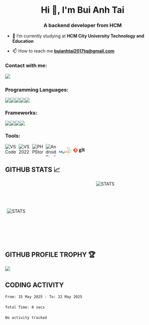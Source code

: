 <h1 align="center">Hi 👋, I'm Bui Anh Tai</h1>
<h3 align="center">A backend developer from HCM</h3>

- 🔭 I’m currently studying at **HCM City University Technology and Education**

- 📫 How to reach me **buianhtai2017tq@gmail.com**

<h3 align="left">Contact with me: </h3>
<a href="https://www.facebook.com/profile.php?id=100012248492430" target="_blank"> <img src="https://img.shields.io/badge/Facebook-%231877F2.svg?style=for-the-badge&logo=Facebook&logoColor=white"> </a>


<h3 align="left">Programming Languages: </h3>
<div style="display: flex;">
  <img src="https://img.shields.io/badge/java-%23ED8B00.svg?style=for-the-badge&logo=java&logoColor=white">
  <img src="https://img.shields.io/badge/php-%23777BB4.svg?style=for-the-badge&logo=php&logoColor=white">
  <img src="https://img.shields.io/badge/c%23-%23239120.svg?style=for-the-badge&logo=c-sharp&logoColor=white">
  <img src="https://img.shields.io/badge/python-3670A0?style=for-the-badge&logo=python&logoColor=ffdd54">
  <img src="https://img.shields.io/badge/javascript-%23323330.svg?style=for-the-badge&logo=javascript&logoColor=%23F7DF1E">
</div>

<h3 align="left">Frameworks: </h3>
<div style="display: flex;">
  <img src="https://img.shields.io/badge/spring-%236DB33F.svg?style=for-the-badge&logo=spring&logoColor=white">
  <img src="https://img.shields.io/badge/laravel-%23FF2D20.svg?style=for-the-badge&logo=laravel&logoColor=white">
  <img src="https://img.shields.io/badge/django-%23092E20.svg?style=for-the-badge&logo=django&logoColor=white">
  <img src="https://img.shields.io/badge/react-%2320232a.svg?style=for-the-badge&logo=react&logoColor=%2361DAFB">
 </div>
 
<h3 align="left">Tools: </h3>
<div style="display: flex;">
  <img src="https://mobilemancerblog.blob.core.windows.net/blog/2020/08/vs-code-logo-transp.png" title="VS Code"  alt="VS Code" width="40" height="40"/>&nbsp;
  <img src="https://pics.computerbase.de/9/9/2/3/0-e36f805671c3b980/logo-192.2833764d.png" title="VS 2022"  alt="VS 2022" width="40" height="40"/>&nbsp;
  <img src="https://www.quanta.org/free-phpstorm-licence/phpstorm-logo.png" title="PHPStorm"  alt="PHPStorm" width="40" height="40"/>&nbsp;
  <img src="https://cybersoft.ru/uploads/posts/2020-11/1606209862_android-studio.png" title="Android Studio"  alt="Android Studio" width="40" height="40"/>&nbsp;
  <img src="https://github.com/devicons/devicon/blob/master/icons/mysql/mysql-original-wordmark.svg" title="MySQL"  alt="MySQL" width="40" height="40"/>&nbsp;
  <img src="https://github.com/devicons/devicon/blob/master/icons/git/git-original-wordmark.svg" title="Git" **alt="Git" width="40" height="40"/>&nbsp;
 </div>

## GITHUB STATS 📈
<p style="width: 100%; display: flex; justify-content: space-around; align-items: center; flex-direction: row;">
<img style="width: 55%" src="https://github-readme-stats-sigma-five.vercel.app/api?username=buianhtai1205&show_icons=true&hide_border=true&theme=radical" alt="STATS" />
<img style="width: 40%; height: 195px;" src="https://github-readme-stats-sigma-five.vercel.app/api/top-langs/?username=buianhtai1205&&layout=compact&langs_count=6&theme=highcontrast&hide_border=true"  alt="STATS" />
</p>


## GITHUB PROFILE TROPHY 🏆
<p>
  <img src="https://github-profile-trophy.vercel.app/?username=buianhtai1205&margin-w=25&margin-h=25&column=7&theme=darkhub" />    
</p>

## CODING ACTIVITY
<!-- <p>
  <img src="https://github-readme-stats.vercel.app/api/wakatime?username=buianhtai1205&layout=compact&theme=chartreuse-dark&hide_border=true" />
</p> -->
<!--START_SECTION:waka-->

```txt
From: 15 May 2025 - To: 22 May 2025

Total Time: 0 secs

No activity tracked
```

<!--END_SECTION:waka-->



